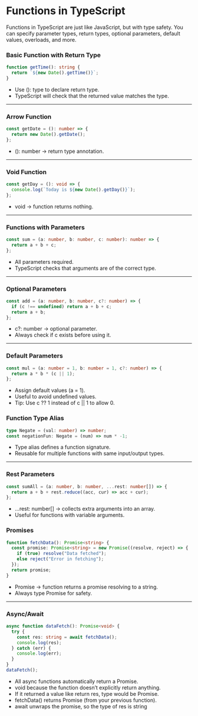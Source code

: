 # Functions in TypeScript

Functions in TypeScript are just like JavaScript, but with type safety.
You can specify parameter types, return types, optional parameters, default values, overloads, and more.

### Basic Function with Return Type

```ts
function getTime(): string {
  return `${new Date().getTime()}`;
}
```

- Use (): type to declare return type.
- TypeScript will check that the returned value matches the type.

---

### Arrow Function

```ts
const getDate = (): number => {
  return new Date().getDate();
};
```

- (): number → return type annotation.

---

### Void Function

```ts
const getDay = (): void => {
  console.log(`Today is ${new Date().getDay()}`);
};
```

- void → function returns nothing.

---

### Functions with Parameters

```ts
const sum = (a: number, b: number, c: number): number => {
  return a + b + c;
};
```

- All parameters required.
- TypeScript checks that arguments are of the correct type.

---

### Optional Parameters

```ts
const add = (a: number, b: number, c?: number) => {
  if (c !== undefined) return a + b + c;
  return a + b;
};
```

- c?: number → optional parameter.
- Always check if c exists before using it.

---

### Default Parameters

```ts
const mul = (a: number = 1, b: number = 1, c?: number) => {
  return a * b * (c || 1);
};
```

- Assign default values (a = 1).
- Useful to avoid undefined values.
- Tip: Use c ?? 1 instead of c || 1 to allow 0.

### Function Type Alias

```ts
type Negate = (val: number) => number;
const negationFun: Negate = (num) => num * -1;
```

- Type alias defines a function signature.
- Reusable for multiple functions with same input/output types.

---

### Rest Parameters

```ts
const sumAll = (a: number, b: number, ...rest: number[]) => {
  return a + b + rest.reduce((acc, cur) => acc + cur);
};
```

- ...rest: number[] → collects extra arguments into an array.
- Useful for functions with variable arguments.

### Promises

```ts
function fetchData(): Promise<string> {
  const promise: Promise<string> = new Promise((resolve, reject) => {
    if (true) resolve("Data fetched");
    else reject("Error in fetching");
  });
  return promise;
}
```

- Promise<string> → function returns a promise resolving to a string.
- Always type Promise<type> for safety.

---

### Async/Await

```ts
async function dataFetch(): Promise<void> {
  try {
    const res: string = await fetchData();
    console.log(res);
  } catch (err) {
    console.log(err);
  }
}
dataFetch();
```

- All async functions automatically return a Promise.
- void because the function doesn’t explicitly return anything.
- If it returned a value like return res, type would be Promise<string>.
- fetchData() returns Promise<string> (from your previous function).
- await unwraps the promise, so the type of res is string
